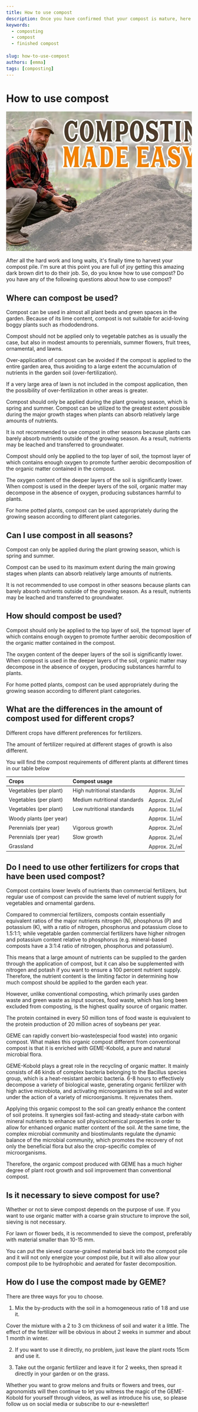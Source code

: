 ```yaml
---
title: How to use compost
description: Once you have confirmed that your compost is mature, here are some ways you can put it to use.
keywords:
  - composting
  - compost
  - finished compost

slug: how-to-use-compost
authors: [emma]
tags: [composting]
---
```


# How to use compost

![finished compost](./img/img.png)


After all the hard work and long waits, it's finally time to harvest your compost pile.
I'm sure at this point you are full of joy getting this amazing dark brown dirt to do their job.
So, do you know how to use compost?
Do you have any of the following questions about how to use compost?

<!-- truncate -->

## Where can compost be used?

Compost can be used in almost all plant beds and green spaces in the garden. Because of its lime content,
compost is not suitable for acid-loving boggy plants such as rhododendrons.

Compost should not be applied only to vegetable patches as is usually the case, but also in modest amounts to perennials,
summer flowers, fruit trees, ornamental, and lawns.

Over-application of compost can be avoided if the compost is applied to the entire garden area,
thus avoiding to a large extent the accumulation of nutrients in the garden soil (over-fertilization).

If a very large area of lawn is not included in the compost application, then the possibility of over-fertilization
in other areas is greater.

Compost should only be applied during the plant growing season, which is spring and summer.
Compost can be utilized to the greatest extent possible during the major growth stages when plants can absorb relatively large amounts of nutrients.

It is not recommended to use compost in other seasons because plants can barely absorb nutrients outside of the growing season.
As a result, nutrients may be leached and transferred to groundwater.

Compost should only be applied to the top layer of soil, the topmost layer of which contains enough oxygen to promote
further aerobic decomposition of the organic matter contained in the compost.

The oxygen content of the deeper layers of the soil is significantly lower. When compost is used in the deeper layers of the soil,
organic matter may decompose in the absence of oxygen, producing substances harmful to plants.

For home potted plants, compost can be used appropriately during the growing season according to different plant categories.

## Can I use compost in all seasons?

Compost can only be applied during the plant growing season, which is spring and summer.

Compost can be used to its maximum extent during the main growing stages when plants can absorb relatively large amounts of nutrients.

It is not recommended to use compost in other seasons because plants can barely absorb nutrients outside of the growing season. 
As a result, nutrients may be leached and transferred to groundwater.

## How should compost be used?

Compost should only be applied to the top layer of soil, the topmost layer of which contains enough oxygen to promote 
further aerobic decomposition of the organic matter contained in the compost.

The oxygen content of the deeper layers of the soil is significantly lower. When compost is used in the deeper layers 
of the soil, organic matter may decompose in the absence of oxygen, producing substances harmful to plants.

For home potted plants, compost can be used appropriately during the growing season according to different plant categories.

## What are the differences in the amount of compost used for different crops?

Different crops have different preferences for fertilizers.

The amount of fertilizer required at different stages of growth is also different.

You will find the compost requirements of different plants at different times in our table below

| Crops   | Compost usage                |              |
|:--------|:-----------------------------|--------------|
| Vegetables (per plant) | High nutritional standards  | Approx. 3L/㎡ |
| Vegetables (per plant) | Medium nutritional standards  | Approx. 2L/㎡ |
| Vegetables (per plant) | Low nutritional standards  | Approx. 1L/㎡ |
| Woody plants (per year) |  | Approx. 1L/㎡ |
| Perennials (per year) | Vigorous growth | Approx. 2L/㎡ |
| Perennials (per year) | Slow growth | Approx. 2L/㎡ |
| Grassland |  | Approx. 2L/㎡ |



## Do I need to use other fertilizers for crops that have been used compost?

Compost contains lower levels of nutrients than commercial fertilizers, but regular use of compost can provide the same 
level of nutrient supply for vegetables and ornamental gardens.

Compared to commercial fertilizers, composts contain essentially equivalent ratios of the major nutrients nitrogen (N), 
phosphorus (P) and potassium (K), with a ratio of nitrogen, phosphorus and potassium close to 1.5:1:1; while vegetable 
garden commercial fertilizers have higher nitrogen and potassium content relative to phosphorus (e.g. mineral-based composts 
have a 3:1:4 ratio of nitrogen, phosphorus and potassium).

This means that a large amount of nutrients can be supplied to the garden through the application of compost, 
but it can also be supplemented with nitrogen and potash if you want to ensure a 100 percent nutrient supply. Therefore, 
the nutrient content is the limiting factor in determining how much compost should be applied to the garden each year.

However, unlike conventional composting, which primarily uses garden waste and green waste as input sources, food waste, 
which has long been excluded from composting, is the highest quality source of organic matter.

The protein contained in every 50 million tons of food waste is equivalent to the protein production of 20 million acres 
of soybeans per year.

GEME can rapidly convert bio-waste(especial food waste) into organic compost. What makes this organic compost different 
from conventional compost is that it is enriched with GEME-Kobold, a pure and natural microbial flora.

GEME-Kobold plays a great role in the recycling of organic matter. It mainly consists of 46 kinds of complex bacteria 
belonging to the Bacillus species group, which is a heat-resistant aerobic bacteria. 6-8 hours to effectively decompose 
a variety of biological waste, generating organic fertilizer with high active microbiota, and activating microorganisms 
in the soil and water under the action of a variety of microorganisms. It rejuvenates them.

Applying this organic compost to the soil can greatly enhance the content of soil proteins. It synergies soil fast-acting 
and steady-state carbon with mineral nutrients to enhance soil physicochemical properties in order to allow for enhanced 
organic matter content of the soil. At the same time, the complex microbial community and biostimulants regulate the
dynamic balance of the microbial community, which promotes the recovery of not only the beneficial flora but also the 
crop-specific complex of microorganisms.

Therefore, the organic compost produced with GEME has a much higher degree of plant root growth and soil improvement than
conventional compost.


## Is it necessary to sieve compost for use?

Whether or not to sieve compost depends on the purpose of use. If you want to use organic matter with a coarse grain 
structure to improve the soil, sieving is not necessary.

For lawn or flower beds, it is recommended to sieve the compost, preferably with material smaller than 10-15 mm.

You can put the sieved coarse-grained material back into the compost pile and it will not only energize your compost pile,
but it will also allow your compost pile to be hydrophobic and aerated for faster decomposition.

## How do I use the compost made by GEME?

There are three ways for you to choose.

1. Mix the by-products with the soil in a homogeneous ratio of 1:8 and use it.

Cover the mixture with a 2 to 3 cm thickness of soil and water it a little. The effect of the fertilizer will be obvious 
in about 2 weeks in summer and about 1 month in winter.

2. If you want to use it directly, no problem, just leave the plant roots 15cm and use it.

3. Take out the organic fertilizer and leave it for 2 weeks, then spread it directly in your garden or on the grass.

Whether you want to grow melons and fruits or flowers and trees, our agronomists will then continue to let you witness 
the magic of the GEME-Kobold for yourself through videos, as well as introduce his use, so please follow us on social media
or subscribe to our e-newsletter!
